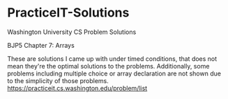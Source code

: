 # PracticeIT-Solutions
Washington University CS Problem Solutions

BJP5 Chapter 7: Arrays

These are solutions I came up with under timed conditions, that does not mean they're the optimal solutions to the problems. Additionally, some problems including multiple choice or array declaration are not shown due to the simplicity of those problems.
https://practiceit.cs.washington.edu/problem/list

